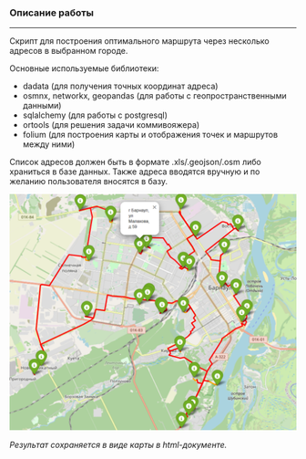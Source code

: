 ### Описание работы
___

Скрипт для построения оптимального маршрута через несколько адресов в выбранном городе. 

Основные используемые библиотеки:

* dadata (для получения точных координат адреса)
* osmnx, networkx, geopandas (для работы с геопространственными данными)
* sqlalchemy (для работы с postgresql)
* ortools (для решения задачи коммивояжера)
* folium (для построения карты и отображения точек и маршрутов между ними)

Список адресов должен быть в формате .xls/.geojson/.osm либо храниться в базе данных.
Также адреса вводятся вручную и по желанию пользователя вносятся в базу.


![](source/readme_img.PNG)


*Результат сохраняется в виде карты в html-документе.*

